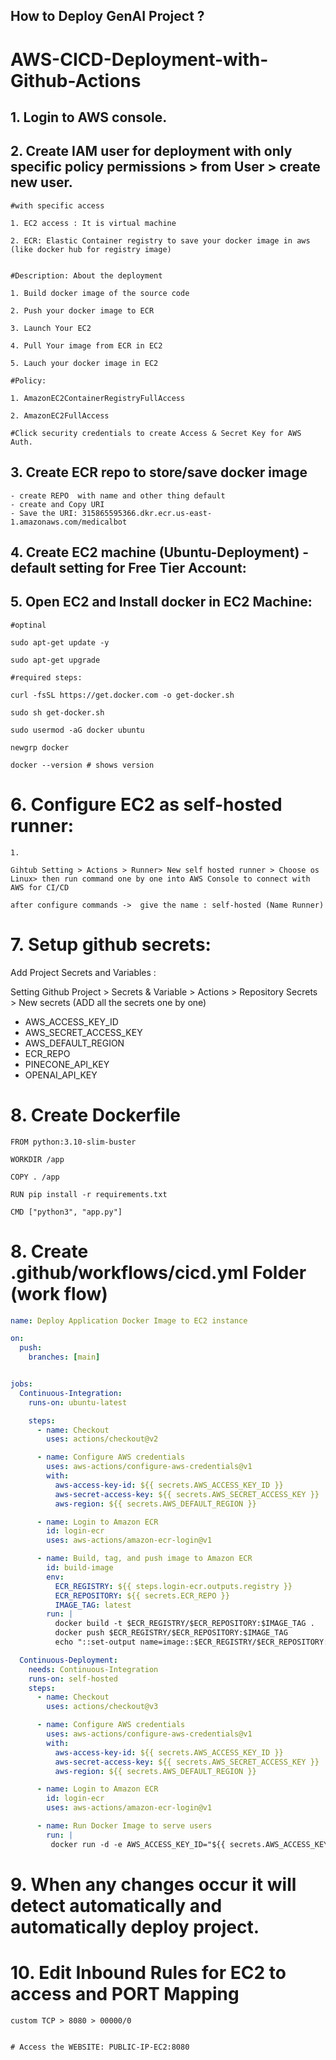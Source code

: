 ## How to Deploy GenAI Project ? 


# AWS-CICD-Deployment-with-Github-Actions

## 1. Login to AWS console.

## 2. Create IAM user for deployment with only specific policy permissions > from User > create new user.

	#with specific access

	1. EC2 access : It is virtual machine

	2. ECR: Elastic Container registry to save your docker image in aws (like docker hub for registry image)


	#Description: About the deployment

	1. Build docker image of the source code

	2. Push your docker image to ECR

	3. Launch Your EC2 

	4. Pull Your image from ECR in EC2

	5. Lauch your docker image in EC2

	#Policy:

	1. AmazonEC2ContainerRegistryFullAccess

	2. AmazonEC2FullAccess

    #Click security credentials to create Access & Secret Key for AWS Auth.

	
## 3. Create ECR repo to store/save docker image
    - create REPO  with name and other thing default
    - create and Copy URI
    - Save the URI: 315865595366.dkr.ecr.us-east-1.amazonaws.com/medicalbot

	
## 4. Create EC2 machine (Ubuntu-Deployment) - default setting for Free Tier Account:

## 5. Open EC2 and Install docker in EC2 Machine:
	
	
	#optinal

	sudo apt-get update -y

	sudo apt-get upgrade
	
	#required steps:

	curl -fsSL https://get.docker.com -o get-docker.sh

	sudo sh get-docker.sh

	sudo usermod -aG docker ubuntu

	newgrp docker

    docker --version # shows version 
	
# 6. Configure EC2 as self-hosted runner:

    1. 

    Gihtub Setting > Actions > Runner> New self hosted runner > Choose os Linux> then run command one by one into AWS Console to connect with AWS for CI/CD

    after configure commands ->  give the name : self-hosted (Name Runner)


# 7. Setup github secrets:

Add Project Secrets and Variables :

Setting Github Project >  Secrets & Variable > Actions > Repository Secrets > New secrets (ADD all the secrets one by one)

   - AWS_ACCESS_KEY_ID
   - AWS_SECRET_ACCESS_KEY
   - AWS_DEFAULT_REGION
   - ECR_REPO
   - PINECONE_API_KEY
   - OPENAI_API_KEY

# 8. Create Dockerfile 
```docker
FROM python:3.10-slim-buster

WORKDIR /app

COPY . /app

RUN pip install -r requirements.txt

CMD ["python3", "app.py"]
```



# 8. Create .github/workflows/cicd.yml Folder  (work flow)

```yml
name: Deploy Application Docker Image to EC2 instance

on:
  push:
    branches: [main]


jobs:
  Continuous-Integration:
    runs-on: ubuntu-latest

    steps:
      - name: Checkout
        uses: actions/checkout@v2

      - name: Configure AWS credentials
        uses: aws-actions/configure-aws-credentials@v1
        with:
          aws-access-key-id: ${{ secrets.AWS_ACCESS_KEY_ID }}
          aws-secret-access-key: ${{ secrets.AWS_SECRET_ACCESS_KEY }}
          aws-region: ${{ secrets.AWS_DEFAULT_REGION }}

      - name: Login to Amazon ECR
        id: login-ecr
        uses: aws-actions/amazon-ecr-login@v1

      - name: Build, tag, and push image to Amazon ECR
        id: build-image
        env:
          ECR_REGISTRY: ${{ steps.login-ecr.outputs.registry }}
          ECR_REPOSITORY: ${{ secrets.ECR_REPO }}
          IMAGE_TAG: latest
        run: |
          docker build -t $ECR_REGISTRY/$ECR_REPOSITORY:$IMAGE_TAG .  
          docker push $ECR_REGISTRY/$ECR_REPOSITORY:$IMAGE_TAG
          echo "::set-output name=image::$ECR_REGISTRY/$ECR_REPOSITORY:$IMAGE_TAG"

  Continuous-Deployment:
    needs: Continuous-Integration
    runs-on: self-hosted
    steps:
      - name: Checkout
        uses: actions/checkout@v3

      - name: Configure AWS credentials
        uses: aws-actions/configure-aws-credentials@v1
        with:
          aws-access-key-id: ${{ secrets.AWS_ACCESS_KEY_ID }}
          aws-secret-access-key: ${{ secrets.AWS_SECRET_ACCESS_KEY }}
          aws-region: ${{ secrets.AWS_DEFAULT_REGION }}

      - name: Login to Amazon ECR
        id: login-ecr
        uses: aws-actions/amazon-ecr-login@v1

      - name: Run Docker Image to serve users
        run: |
         docker run -d -e AWS_ACCESS_KEY_ID="${{ secrets.AWS_ACCESS_KEY_ID }}" -e AWS_SECRET_ACCESS_KEY="${{ secrets.AWS_SECRET_ACCESS_KEY }}" -e AWS_DEFAULT_REGION="${{ secrets.AWS_DEFAULT_REGION }}" -e PINECONE_API_KEY="${{ secrets.PINECONE_API_KEY }}" -e OPENAI_API_KEY="${{ secrets.OPENAI_API_KEY }}" -p 8080:8080 "${{ steps.login-ecr.outputs.registry }}"/"${{ secrets.ECR_REPO }}":latest
```

# 9. When any changes occur it will detect automatically and automatically deploy project.

# 10. Edit Inbound Rules for EC2 to access and PORT Mapping
```
custom TCP > 8080 > 00000/0


# Access the WEBSITE: PUBLIC-IP-EC2:8080
```
